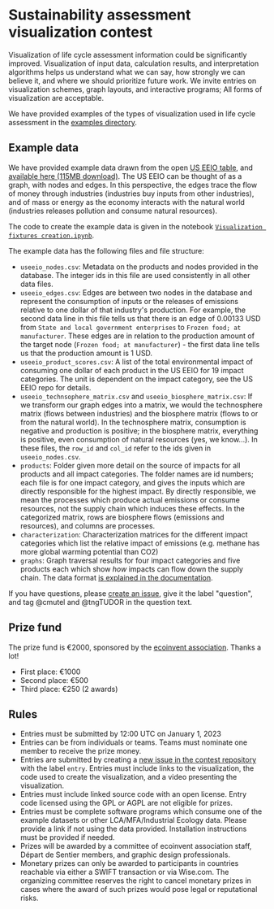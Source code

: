 # Sustainability assessment visualization contest

Visualization of life cycle assessment information could be significantly improved. Visualization of input data, calculation results, and interpretation algorithms helps us understand what we can say, how strongly we can believe it, and where we should prioritize future work. We invite entries on visualization schemes, graph layouts, and interactive programs; All forms of visualization are acceptable.

We have provided examples of the types of visualization used in life cycle assessment in the [examples directory](https://github.com/Depart-de-Sentier/visualization-contest-2022/tree/main/examples).

## Example data

We have provided example data drawn from the open [US EEIO table](https://github.com/USEPA/USEEIO), and [available here (115MB download)](https://files.brightway.dev/visualization_example_data.zip). The US EEIO can be thought of as a graph, with nodes and edges. In this perspective, the edges trace the flow of money through industries (industries buy inputs from other industries), and of mass or energy as the economy interacts with the natural world (industries releases pollution and consume natural resources).

The code to create the example data is given in the notebook [`Visualization fixtures creation.ipynb`](https://github.com/Depart-de-Sentier/visualization-contest-2022/blob/main/Visualization%20fixtures%20creation.ipynb).

The example data has the following files and file structure:

* `useeio_nodes.csv`: Metadata on the products and nodes provided in the database. The integer ids in this file are used consistently in all other data files.
* `useeio_edges.csv`: Edges are between two nodes in the database and represent the consumption of inputs or the releases of emissions relative to one dollar of that industry's production. For example, the second data line in this file tells us that there is an edge of 0.00133 USD from `State and local government enterprises` to `Frozen food; at manufacturer`. These edges are in relation to the production amount of the target node (`Frozen food; at manufacturer`) - the first data line tells us that the production amount is 1 USD.
* `useeio_product_scores.csv`: A list of the total environmental impact of consuming one dollar of each product in the US EEIO for 19 impact categories. The unit is dependent on the impact category, see the US EEIO repo for details.
* `useeio_technsophere_matrix.csv` and `useeio_biosphere_matrix.csv`: If we transform our graph edges into a matrix, we would the technosphere matrix (flows between industries) and the biosphere matrix (flows to or from the natural world). In the technosphere matrix, consumption is negative and production is positive; in the biosphere matrix, everything is positive, even consumption of natural resources (yes, we know...). In these files, the `row_id` and `col_id` refer to the ids given in `useeio_nodes.csv`.
* `products`: Folder given more detail on the source of impacts for all products and all impact categories. The folder names are id numbers; each file is for one impact category, and gives the inputs which are directly responsible for the highest impact. By directly responsible, we mean the processes which produce actual emissions or consume resources, not the supply chain which induces these effects. In the categorized matrix, rows are biosphere flows (emissions and resources), and columns are processes.
* `characterization`: Characterization matrices for the different impact categories which list the relative impact of emissions (e.g. methane has more global warming potential than CO2)
* `graphs`: Graph traversal results for four impact categories and five products each which show *how* impacts can flow down the supply chain. The data format [is explained in the documentation](https://github.com/brightway-lca/brightway2-calc/blob/master/bw2calc/graph_traversal.py#L253).

If you have questions, please [create an issue](https://github.com/Depart-de-Sentier/visualization-contest-2022/issues/new), give it the label "question", and tag @cmutel and @tngTUDOR in the question text.

## Prize fund

The prize fund is €2000, sponsored by the [ecoinvent association](https://ecoinvent.org/). Thanks a lot!

* First place: €1000
* Second place: €500
* Third place: €250 (2 awards)

## Rules

* Entries must be submitted by 12:00 UTC on January 1, 2023
* Entries can be from individuals or teams. Teams must nominate one member to receive the prize money.
* Entries are submitted by creating a [new issue in the contest repository](https://github.com/Depart-de-Sentier/visualization-contest-2022/issues) with the label `entry`. Entries must include links to the visualization, the code used to create the visualization, and a video presenting the visualization.
* Entries must include linked source code with an open license. Entry code licensed using the GPL or AGPL are not eligible for prizes.
* Entries must be complete software programs which consume one of the example datasets or other LCA/MFA/Industrial Ecology data. Please provide a link if not using the data provided. Installation instructions must be provided if needed.
* Prizes will be awarded by a committee of ecoinvent association staff, Départ de Sentier members, and graphic design professionals.
* Monetary prizes can only be awarded to participants in countries reachable via either a SWIFT transaction or via Wise.com. The organizing committee reserves the right to cancel monetary prizes in cases where the award of such prizes would pose legal or reputational risks.
